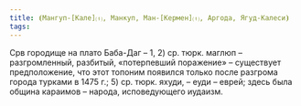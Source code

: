 ```yaml
---
title: ⦗Мангуп-[Кале]⒯, Манкуп, Ман-[Кермен]⒯, Аргода, Ягуд-Калеси⦘
tags:
---
```


Срв городище на плато Баба-Даг – 1, 2) ср. тюрк. маглюп – разгромленный,
разбитый, «потерпевший поражение» – существует предположение, что этот топоним
появился только после разгрома города турками в 1475 г.; 5) ср. тюрк. яхуди, –
еуди – еврей; здесь была община караимов – народа, исповедующего иудаизм.
